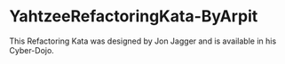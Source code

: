 # YahtzeeRefactoringKata-ByArpit
This Refactoring Kata was designed by Jon Jagger and is available in his Cyber-Dojo.
